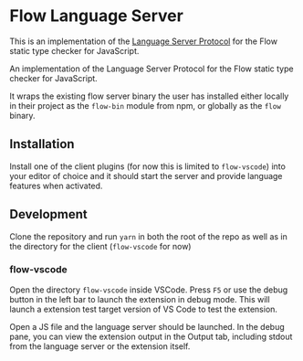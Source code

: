 # Flow Language Server
This is an implementation of the [Language Server Protocol](https://github.com/Microsoft/language-server-protocol/) for the Flow static type checker for JavaScript.

An implementation of the Language Server Protocol for the Flow static type checker for JavaScript.


It wraps the existing flow server binary the user has installed either locally in their project as the `flow-bin` module from npm, or globally as the `flow` binary.

## Installation
Install one of the client plugins (for now this is limited to `flow-vscode`) into your editor of choice and it should start the server and provide language features when activated.

## Development
Clone the repository and run `yarn` in both the root of the repo as well as in the directory for the client (`flow-vscode` for now)

### flow-vscode
Open the directory `flow-vscode` inside VSCode. Press `F5` or use the debug button in the left bar to launch the extension in debug mode. This will launch a extension test target version of VS Code to test the extension.

Open a JS file and the language server should be launched. In the debug pane, you can view the extension output in the Output tab, including stdout from the language server or the extension itself.

